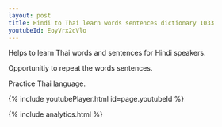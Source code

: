 ```yaml
---
layout: post
title: Hindi to Thai learn words sentences dictionary 1033 
youtubeId: EoyVrx2dVlo
---
```

 
 
Helps to learn Thai words and sentences for Hindi speakers.

Opportunitiy to repeat the words sentences. 

Practice Thai language. 
 
{% include youtubePlayer.html id=page.youtubeId %}
 
 
{% include analytics.html %}